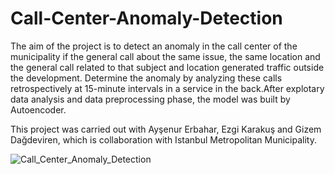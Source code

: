 # Call-Center-Anomaly-Detection

The aim of the project is to detect an anomaly in the call center of the municipality if the general call about the same issue, the same location and the general call related to that subject and location generated traffic outside the development. Determine the anomaly by analyzing these calls retrospectively at 15-minute intervals in a service in the back.After explotary data analysis and data preprocessing phase, the model was built by Autoencoder.

This project was carried out with Ayşenur Erbahar, Ezgi Karakuş and Gizem Dağdeviren, which is collaboration with Istanbul Metropolitan Municipality.


![Call_Center_Anomaly_Detection](https://user-images.githubusercontent.com/55879188/112756988-4b1c4900-8ff0-11eb-9181-4232f8ca0590.png)
